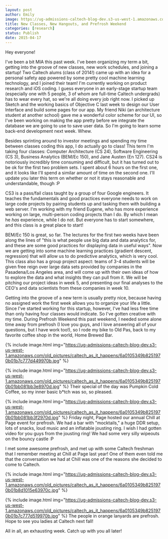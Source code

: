 ```yaml
---
layout: post
author: Emily
image: https://ug-admissions-caltech-blog-dev.s3-us-west-1.amazonaws.com/old_pictures/caltech_as_it_happens/6a0105349b8251970b01b8d1015dd1970c.jpg
title: New Classes, New Hangouts, and Prefrosh Weekend 
categories: [research]
status: Publish
date: 2015-04-17
---
```



Hey everyone!

I've been a bit MIA this past week. I've been organizing my term a bit, getting into the groove of new classes, new work schedules, and joining a startup! Two Caltech alums (class of 2014!) came up with an idea for a personal safety app powered by some pretty cool machine learning technology, and I joined their team! I'm currently working on product research and iOS coding. I guess everyone in an early-stage startup team (especially one with 5 people, 3 of whom are full-time Caltech undergrads) has to wear every hat, so we're all doing every job right now. I picked up Sketch and the working basics of Objective C last week to design our User Interface and build some pages for our app. My friend Niki (an architecture student at another school) gave me a wonderful color scheme for our UI, so I've been working on making the app pretty before we integrate the database we are going to use to save user data. So I'm going to learn some back-end development next week. Whew.

Besides sprinting around to investor meetings and spending my time between classes coding this app, I do actually go to class! This term I'm taking four classes: Computer Architecture (CS 24), Software Engineering (CS 3), Business Analytics (BEM/Ec 150), and Jane Austen (En 127). CS24 is notoriously incredibly time consuming and difficult, but it has turned out to be ok for the first two problem sets. I spent about 6 hours on the first one, and it looks like I'll spend a similar amount of time on the second one. I'll update you later this term on whether or not it stays reasonable and understandable, though :P

CS3 is a pass/fail class taught by a group of four Google engineers. It teaches the fundamentals and good practices everyone needs to work on large code projects by pairing students up and tasking them with building a web server. I'm working with my friend Eugene, who has more experience working on large, multi-person coding projects than I do. By which I mean he _has_ experience, while I do not. But everyone has to start somewhere, and this class is a great place to start!

BEM/Ec 150 is great, so far. The lectures for the first two weeks have been along the lines of "this is what people use big data and data analytics for, and these are some good practices for displaying data in useful ways". Now we are getting into some machine learning practices (gradient descent, regression) that will allow us to do predictive analytics, which is very cool. This class also has a group project aspect: teams of 3-4 students will be given free reign over large data sets provided by companies in the Pasadena/Los Angeles area, and will come up with their own ideas of how to explore the data and what insights they can pull from it. We will be pitching our project ideas in week 5, and presenting our final analyses to the CEO's and data scientists from these companies in week 10.

Getting into the groove of a new term is usually pretty nice, because having no assigned work the first week allows you to organize your life a little. Since I've started working for this startup, however, I've had less free time than only having four classes would indicate. So I've gotten creative with my time. During Prefrosh Weekend this past weekend, I needed some alone time away from prefrosh (I love you guys, and I love answering all of your questions, but I have work too!), so I rode my bike to Old Pas, back to my favorite coffee shop in the world, Home Brewed Bar.


{% include image.html img="https://ug-admissions-caltech-blog-dev.s3-us-west-1.amazonaws.com/old_pictures/caltech_as_it_happens/6a0105349b8251970b01b7c777d449970b.jpg" %}


{% include image.html img="https://ug-admissions-caltech-blog-dev.s3-us-west-1.amazonaws.com/old_pictures/caltech_as_it_happens/6a0105349b8251970b01bb081bb3e8970d.jpg" %}
Their special of the day was Pumpkin Cold Coffee, so my inner basic b*tch was so, so pleased.


{% include image.html img="https://ug-admissions-caltech-blog-dev.s3-us-west-1.amazonaws.com/old_pictures/caltech_as_it_happens/6a0105349b8251970b01bb081bb3f2970d.jpg" %}
Friday night, Page hosted our annual Chill at Page event for prefrosh. We had a bar with "mocktails," a huge DDR setup, lots of snacks, loud music and an inflatable jousting ring. I wish I had gotten video for you guys from the jousting ring! We had some very silly wipeouts on the bouncy castle :P

I met some awesome prefrosh, and met up with some Caltech freshman that I remember meeting at Chill at Page last year! One of them even told me that the conversation we had at Chill was one of the reasons she decided to come to Caltech.


{% include image.html img="https://ug-admissions-caltech-blog-dev.s3-us-west-1.amazonaws.com/old_pictures/caltech_as_it_happens/6a0105349b8251970b01b8d1015e63970c.jpg" %}


{% include image.html img="https://ug-admissions-caltech-blog-dev.s3-us-west-1.amazonaws.com/old_pictures/caltech_as_it_happens/6a0105349b8251970b01b7c777d519970b.jpg" %}
The people in orange lanyards are prefrosh. Hope to see you ladies at Caltech next fall!

All in all, an exhausting week. Catch up with you all later!

